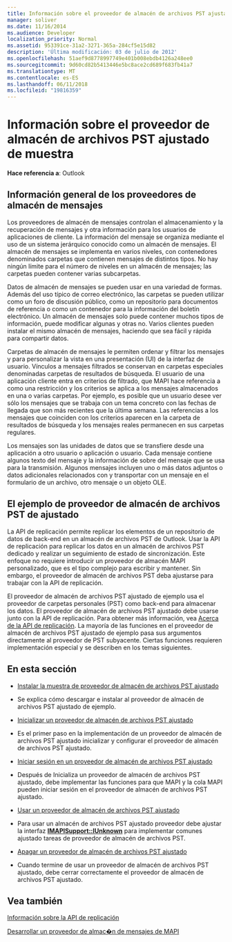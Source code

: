 ```yaml
---
title: Información sobre el proveedor de almacén de archivos PST ajustado de muestra
manager: soliver
ms.date: 11/16/2014
ms.audience: Developer
localization_priority: Normal
ms.assetid: 953391ce-31a2-3271-365a-284cf5e15d82
description: 'Última modificación: 03 de julio de 2012'
ms.openlocfilehash: 51aef9d8778997749e401b008ebdb4126a248ee0
ms.sourcegitcommit: 9d60cd82b5413446e5bc8ace2cd689f683fb41a7
ms.translationtype: MT
ms.contentlocale: es-ES
ms.lasthandoff: 06/11/2018
ms.locfileid: "19816359"
---
```

# <a name="about-the-sample-wrapped-pst-store-provider"></a>Información sobre el proveedor de almacén de archivos PST ajustado de muestra

 
  
**Hace referencia a**: Outlook 
  
## <a name="overview-of-message-store-providers"></a>Información general de los proveedores de almacén de mensajes

Los proveedores de almacén de mensajes controlan el almacenamiento y la recuperación de mensajes y otra información para los usuarios de aplicaciones de cliente. La información del mensaje se organiza mediante el uso de un sistema jerárquico conocido como un almacén de mensajes. El almacén de mensajes se implementa en varios niveles, con contenedores denominados carpetas que contienen mensajes de distintos tipos. No hay ningún límite para el número de niveles en un almacén de mensajes; las carpetas pueden contener varias subcarpetas.
  
Datos de almacén de mensajes se pueden usar en una variedad de formas. Además del uso típico de correo electrónico, las carpetas se pueden utilizar como un foro de discusión público, como un repositorio para documentos de referencia o como un contenedor para la información del boletín electrónico. Un almacén de mensajes solo puede contener muchos tipos de información, puede modificar algunas y otras no. Varios clientes pueden instalar el mismo almacén de mensajes, haciendo que sea fácil y rápida para compartir datos.
  
Carpetas de almacén de mensajes le permiten ordenar y filtrar los mensajes y para personalizar la vista en una presentación (UI) de la interfaz de usuario. Vínculos a mensajes filtrados se conservan en carpetas especiales denominadas carpetas de resultados de búsqueda. El usuario de una aplicación cliente entra en criterios de filtrado, que MAPI hace referencia a como una restricción y los criterios se aplica a los mensajes almacenados en una o varias carpetas. Por ejemplo, es posible que un usuario desee ver sólo los mensajes que se trabaja con un tema concreto con las fechas de llegada que son más recientes que la última semana. Las referencias a los mensajes que coinciden con los criterios aparecen en la carpeta de resultados de búsqueda y los mensajes reales permanecen en sus carpetas regulares.
  
Los mensajes son las unidades de datos que se transfiere desde una aplicación a otro usuario o aplicación o usuario. Cada mensaje contiene algunos texto del mensaje y la información de sobre del mensaje que se usa para la transmisión. Algunos mensajes incluyen uno o más datos adjuntos o datos adicionales relacionados con y transportar con un mensaje en el formulario de un archivo, otro mensaje o un objeto OLE.
  
## <a name="the-sample-wrapped-pst-store-provider"></a>El ejemplo de proveedor de almacén de archivos PST de ajustado

La API de replicación permite replicar los elementos de un repositorio de datos de back-end en un almacén de archivos PST de Outlook. Usar la API de replicación para replicar los datos en un almacén de archivos PST dedicado y realizar un seguimiento de estado de sincronización. Este enfoque no requiere introducir un proveedor de almacén MAPI personalizado, que es el tipo complejo para escribir y mantener. Sin embargo, el proveedor de almacén de archivos PST deba ajustarse para trabajar con la API de replicación.
  
El proveedor de almacén de archivos PST ajustado de ejemplo usa el proveedor de carpetas personales (PST) como back-end para almacenar los datos. El proveedor de almacén de archivos PST ajustado debe usarse junto con la API de replicación. Para obtener más información, vea [Acerca de la API de replicación](about-the-replication-api.md). La mayoría de las funciones en el proveedor de almacén de archivos PST ajustado de ejemplo pasa sus argumentos directamente al proveedor de PST subyacente. Ciertas funciones requieren implementación especial y se describen en los temas siguientes.
  
## <a name="in-this-section"></a>En esta sección

- [Instalar la muestra de proveedor de almacén de archivos PST ajustado](installing-the-sample-wrapped-pst-store-provider.md)
    
- Se explica cómo descargar e instalar al proveedor de almacén de archivos PST ajustado de ejemplo.
    
- [Inicializar un proveedor de almacén de archivos PST ajustado](initializing-a-wrapped-pst-store-provider.md)
    
- Es el primer paso en la implementación de un proveedor de almacén de archivos PST ajustado inicializar y configurar el proveedor de almacén de archivos PST ajustado.
    
- [Iniciar sesión en un proveedor de almacén de archivos PST ajustado](logging-on-to-a-wrapped-pst-store-provider.md)
    
- Después de Inicializa un proveedor de almacén de archivos PST ajustado, debe implementar las funciones para que MAPI y la cola MAPI pueden iniciar sesión en el proveedor de almacén de archivos PST ajustado.
    
- [Usar un proveedor de almacén de archivos PST ajustado](using-a-wrapped-pst-store-provider.md)
    
- Para usar un almacén de archivos PST ajustado proveedor debe ajustar la interfaz **[IMAPISupport::IUnknown](imapisupportiunknown.md)** para implementar comunes ajustado tareas de proveedor de almacén de archivos PST. 
    
- [Apagar un proveedor de almacén de archivos PST ajustado](shutting-down-a-wrapped-pst-store-provider.md)
    
- Cuando termine de usar un proveedor de almacén de archivos PST ajustado, debe cerrar correctamente el proveedor de almacén de archivos PST ajustado.
    
## <a name="see-also"></a>Vea también



[Información sobre la API de replicación](about-the-replication-api.md)
  
[Desarrollar un proveedor de almac�n de mensajes de MAPI](developing-a-mapi-message-store-provider.md)

